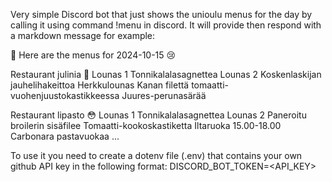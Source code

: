 Very simple Discord bot that just shows the unioulu menus for the day by calling it using command !menu in discord.
It will provide then respond with a markdown message for example: 

🍩 Here are the menus for 2024-10-15 😢

Restaurant julinia 🎈
    Lounas 1
        Tonnikalalasagnettea
    Lounas 2
        Koskenlaskijan jauhelihakeittoa
    Herkkulounas
        Kanan filettä tomaatti-vuohenjuustokastikkeessa
        Juures-perunasärää

Restaurant lipasto 😳
    Lounas 1
        Tonnikalalasagnettea
    Lounas 2
        Paneroitu broilerin sisäfilee
        Tomaatti-kookoskastiketta
    Iltaruoka 15.00-18.00
        Carbonara pastavuokaa
        ...

To use it you need to create a dotenv file (.env) that contains your own github API key in the following format:
DISCORD_BOT_TOKEN=<API_KEY>

